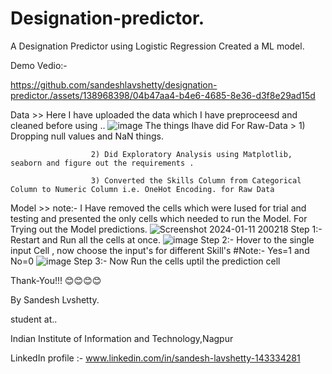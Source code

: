 # Designation-predictor.
A Designation Predictor using Logistic Regression Created a ML model.

Demo Vedio:- 



https://github.com/sandeshlavshetty/designation-predictor./assets/138968398/04b47aa4-b4e6-4685-8e36-d3f8e29ad15d



Data >>
Here I have uploaded the data which I have preproceesd and cleaned before using ..
![image](https://github.com/sandeshlavshetty/designation-predictor./assets/138968398/822e4567-d654-4ce9-989a-c7e81e81cb74)
The things Ihave did For Raw-Data > 
                      1) Dropping null values and NaN things.

                      2) Did Exploratory Analysis using Matplotlib, seaborn and figure out the requirements .
                      
                      3) Converted the Skills Column from Categorical Column to Numeric Column i.e. OneHot Encoding. for Raw Data
                      
Model >> note:- I Have removed the cells which were Iused for trial and testing and presented the only cells which needed to run the Model.
For Trying out the Model predictions. 
![Screenshot 2024-01-11 200218](https://github.com/sandeshlavshetty/designation-predictor./assets/138968398/c2838b3c-36fd-4903-9ce6-e3779b5d444a)
 Step 1:- Restart and Run all the cells at once. 
![image](https://github.com/sandeshlavshetty/designation-predictor./assets/138968398/e72bbe25-b7fe-4949-ad2b-007b8fc8ce56)
Step 2:- Hover to the single input Cell , now choose the input's for different Skill's #Note:- Yes=1 and No=0
![image](https://github.com/sandeshlavshetty/designation-predictor./assets/138968398/06f175f1-4a34-4b25-aec3-b2ca36f07458)
Step 3:- Now Run the cells uptil the prediction cell

Thank-You!!! 😊😊😊😊 

By Sandesh Lvshetty.

student at..

Indian Institute of Information and Technology,Nagpur

LinkedIn profile :- www.linkedin.com/in/sandesh-lavshetty-143334281
